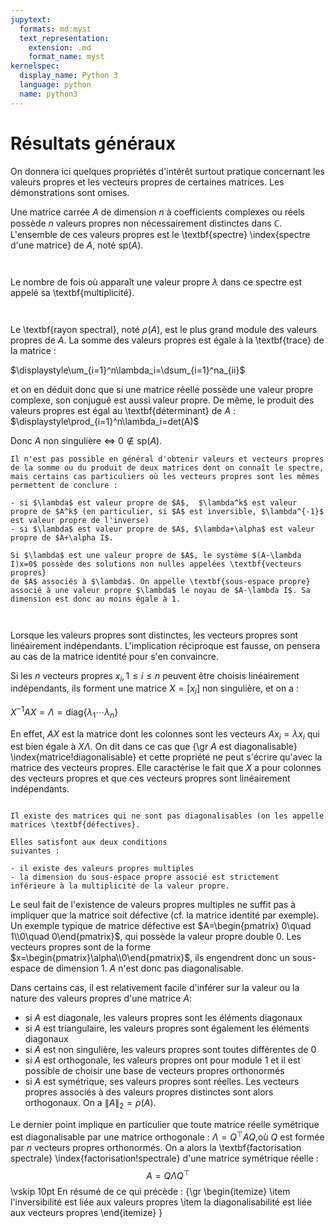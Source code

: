 ```yaml
---
jupytext:
  formats: md:myst
  text_representation:
    extension: .md
    format_name: myst
kernelspec:
  display_name: Python 3
  language: python
  name: python3
---
```


# Résultats généraux

On donnera ici quelques propriétés d'intérêt surtout pratique concernant les valeurs propres et les vecteurs propres de certaines matrices. Les démonstrations sont omises.

Une matrice carrée $A$ de dimension $n$ à coefficients complexes ou réels possède $n$ valeurs 
propres non nécessairement distinctes dans $\mathbb{C}$. L'ensemble de ces valeurs propres est 
le \textbf{spectre} \index{spectre d'une matrice} de $A$, noté $\mathrm{sp}(A)$.
```{index} Matrice;spectre
```
```{index} Spectre
```
 Le nombre de fois où apparaît une 
valeur propre $\lambda$ dans ce spectre est appelé sa 
\textbf{multiplicité}.
```{index} Valeur propre;multiplicité
```
```{index} Rayon spectral
```
Le \textbf{rayon spectral}, noté $\rho(A)$, est le plus grand module des valeurs propres de $A$. La somme des valeurs propres est égale à la \textbf{trace} de la matrice :

$\displaystyle\um_{i=1}^n\lambda_i=\dsum_{i=1}^na_{ii}$

et on en déduit donc que si une matrice réelle possède une valeur propre complexe, son conjugué est aussi valeur propre. De même, le produit des valeurs propres est égal au \textbf{déterminant} de 
$A$ :
$\displaystyle\prod_{i=1}^n\lambda_i=det(A)$

Donc $A$ non singulière $\Leftrightarrow$ $0\notin \mathrm{sp}(A)$.

```{warning}
Il n'est pas possible en général d'obtenir valeurs et vecteurs propres de la somme ou du produit de deux matrices dont on connaît le spectre, mais certains cas particuliers où les vecteurs propres sont les mêmes permettent de conclure :

- si $\lambda$ est valeur propre de $A$,  $\lambda^k$ est valeur propre de $A^k$ (en particulier, si $A$ est inversible, $\lambda^{-1}$ est valeur propre de l'inverse)
- si $\lambda$ est valeur propre de $A$, $\lambda+\alpha$ est valeur propre de $A+\alpha I$.

Si $\lambda$ est une valeur propre de $A$, le système $(A-\lambda I)x=0$ possède des solutions non nulles appelées \textbf{vecteurs propres} 
de $A$ associés à $\lambda$. On appelle \textbf{sous-espace propre}
associé à une valeur propre $\lambda$ le noyau de $A-\lambda I$. Sa dimension est donc au moins égale à 1.
```
```{index} Vecteur propre
```
```{index} Sous-espace;propre
```

Lorsque les valeurs propres sont distinctes, les vecteurs propres sont linéairement indépendants. L'implication réciproque est fausse, on pensera au cas de la matrice identité pour s'en 
convaincre.

Si les $n$ vecteurs propres $x_i,1\leq i\leq n$ peuvent être choisis linéairement indépendants, ils forment une matrice $X=\left [ x_i\right ]$ non singulière, et on a :

$X^{-1}AX=\Lambda=\mathrm{diag}\{\lambda_1\cdots\lambda_n\}$

En effet, $AX$ est la matrice dont les colonnes sont les vecteurs $Ax_i=\lambda x_i$ qui est bien égale à $X\Lambda$. On dit dans ce cas que {\gr $A$ est diagonalisable}
\index{matrice!diagonalisable}
et cette propriété ne peut s'écrire qu'avec la matrice des vecteurs propres. 
Elle caractérise le fait que $X$ a pour colonnes des vecteurs propres et que ces vecteurs 
propres sont linéairement indépendants.


```{index} Matrice;défective
```
```{admonition} Observation
Il existe des matrices qui ne sont pas diagonalisables (on les appelle 
matrices \textbf{défectives}. 

Elles satisfont aux deux conditions 
suivantes :

- il existe des valeurs propres multiples
- la dimension du sous-espace propre associé est strictement inférieure à la multiplicité de la valeur propre.
```

Le seul fait de l'existence de valeurs propres multiples ne suffit pas à impliquer que la matrice soit défective (cf. la matrice identité par exemple).
Un exemple typique de matrice défective est $A=\begin{pmatrix} 0\quad 1\\0\quad 0\end{pmatrix}$, qui possède la valeur propre double 0. Les vecteurs propres sont de la forme $x=\begin{pmatrix}\alpha\\0\end{pmatrix}$, ils engendrent donc un sous-espace de dimension 1. $A$ n'est donc pas diagonalisable.

Dans certains cas, il est relativement facile d'inférer sur la valeur ou la nature des valeurs propres d'une matrice $A$:
- si $A$ est diagonale, les valeurs propres sont les éléments diagonaux
- si $A$ est triangulaire, les valeurs propres sont également les éléments diagonaux
- si $A$ est non singulière, les valeurs propres sont toutes différentes de 0
- si $A$ est orthogonale, les valeurs propres ont pour module 1 et il est possible de choisir une base de vecteurs propres orthonormés
- si $A$ est symétrique, ses valeurs propres sont réelles. Les vecteurs propres associés à des valeurs propres distinctes sont 
alors orthogonaux. On a $\|A\|_2=\rho(A)$.

Le dernier point implique en particulier que toute matrice réelle symétrique est diagonalisable par une matrice orthogonale : $\Lambda=Q^\top AQ$,où $Q$ est formée par $n$ vecteurs propres orthonormés. On a alors la \textbf{factorisation spectrale} \index{factorisation!spectrale}
d'une matrice symétrique réelle :
$$A=Q\Lambda Q^\top $$
\vskip 10pt
En résumé de ce qui précède :
{\gr 
\begin{itemize}
    \item l'inversibilité est liée aux valeurs propres
    \item la diagonalisabilité est liée aux vecteurs propres
\end{itemize}
}
